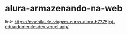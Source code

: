 # alura-armazenando-na-web
link: https://mochila-de-viagem-curso-alura-b7375jrsj-eduardomendesdev.vercel.app/
